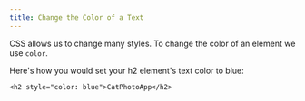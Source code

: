 ```yaml
---
title: Change the Color of a Text
---
```

CSS allows us to change many styles. To change the color of an element we use `color`.

Here's how you would set your h2 element's text color to blue:

    <h2 style="color: blue">CatPhotoApp</h2>